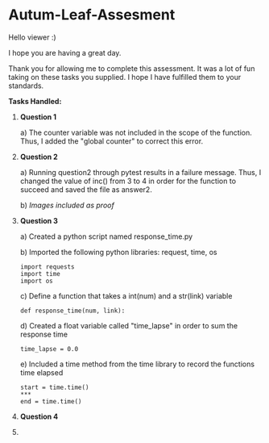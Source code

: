 # Autum-Leaf-Assesment

Hello viewer :)

I hope you are having a great day.

Thank you for allowing me to complete this assessment.
It was a lot of fun taking on these tasks you supplied.
I hope I have fulfilled them to your standards. 

**Tasks Handled:**
1)  **Question 1**

    a)  The counter variable was not included in the scope of the function.
      Thus, I added the "global counter" to correct this error.

2)  **Question 2**

    a)  Running question2 through pytest results in a failure message.
        Thus, I changed the value of inc() from 3 to 4 in order for the function to succeed and saved the file as answer2.
        
    b)  *Images included as proof*

3)  **Question 3**

    a)  Created a python script named response_time.py
    
    b)  Imported the following python libraries: request, time, os
        
        import requests
        import time
        import os
        
    c)  Define a function that takes a int(num) and a str(link) variable
    
        def response_time(num, link):
    
    d)  Created a float variable called "time_lapse" in order to sum the response time
    
        time_lapse = 0.0
    
    e)  Included a time method from the time library to record the functions time elapsed
        
        start = time.time()
        ***
        end = time.time()

4)  **Question 4**


5)  
